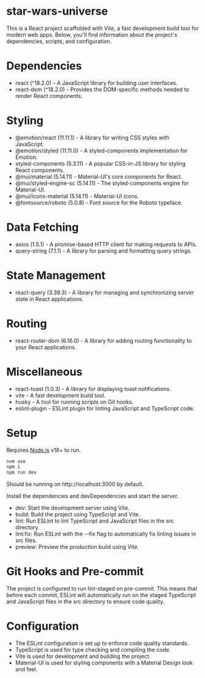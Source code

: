# star-wars-universe

This is a React project scaffolded with Vite, a fast development build tool for modern web apps. Below, you'll find information about the project's dependencies, scripts, and configuration.

# Dependencies
- react (^18.2.0) - A JavaScript library for building user interfaces.
- react-dom (^18.2.0) - Provides the DOM-specific methods needed to render React components.

# Styling
- @emotion/react (11.11.1) - A library for writing CSS styles with JavaScript.
- @emotion/styled (11.11.0) - A styled-components implementation for Emotion.
- styled-components (5.3.11) - A popular CSS-in-JS library for styling React components.
- @mui/material (5.14.11) - Material-UI's core components for React.
- @mui/styled-engine-sc (5.14.11) - The styled-components engine for Material-UI.
- @mui/icons-material (5.14.11) - Material-UI icons.
- @fontsource/roboto (5.0.8) - Font source for the Roboto typeface.

# Data Fetching
- axios (1.5.1) - A promise-based HTTP client for making requests to APIs.
- query-string (7.1.1) - A library for parsing and formatting query strings.

# State Management
- react-query (3.39.3) - A library for managing and synchronizing server state in React applications.

# Routing
- react-router-dom (6.16.0) - A library for adding routing functionality to your React applications.

# Miscellaneous
- react-toast (1.0.3) - A library for displaying toast notifications.
- vite - A fast development build tool.
- husky - A tool for running scripts on Git hooks.
- eslint-plugin - ESLint plugin for linting JavaScript and TypeScript code.

# Setup

Requires [Node.js](https://nodejs.org/) v18+ to run.

```sh
nvm use
npm i
npm run dev
```
Should be running on http://localhost:3000 by default.

Install the dependencies and devDependencies and start the server.
- dev: Start the development server using Vite.
- build: Build the project using TypeScript and Vite.
- lint: Run ESLint to lint TypeScript and JavaScript files in the src directory.
- lint:fix: Run ESLint with the --fix flag to automatically fix linting issues in src files.
- preview: Preview the production build using Vite.

# Git Hooks and Pre-commit
The project is configured to run lint-staged on pre-commit. This means that before each commit, ESLint will automatically run on the staged TypeScript and JavaScript files in the src directory to ensure code quality.

# Configuration
- The ESLint configuration is set up to enforce code quality standards.
- TypeScript is used for type checking and compiling the code.
- Vite is used for development and building the project.
- Material-UI is used for styling components with a Material Design look and feel.
